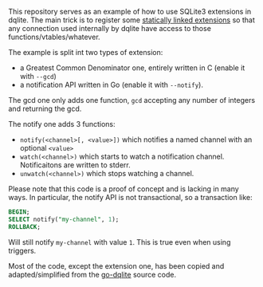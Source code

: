 This repository serves as an example of how to use SQLite3 extensions in dqlite. The main trick is to register some [statically linked extensions](https://www.sqlite.org/c3ref/auto_extension.html) so that any connection used internally by dqlite have access to those functions/vtables/whatever.

The example is split int two types of extension:
 - a Greatest Common Denominator one, entirely written in C (enable it with `--gcd`)
 - a notification API written in Go (enable it with `--notify`).

The gcd one only adds one function, `gcd` accepting any number of integers and returning the gcd.

The notify one adds 3 functions:
 - `notify(<channel>[, <value>])` which notifies a named channel with an optional `<value>`
 - `watch(<channel>)` which starts to watch a notification channel. Notificaitons are written to stderr.
 - `unwatch(<channel>)` which stops watching a channel.

Please note that this code is a proof of concept and is lacking in many ways. In particular, the notify API is not transactional, so a transaction like:

```SQL
BEGIN;
SELECT notify("my-channel", 1);
ROLLBACK;
```

Will still notify `my-channel` with value `1`. This is true even when using triggers.

Most of the code, except the extension one, has been copied and adapted/simplified from the [go-dqlite](https://github.com/canonical/dqlite) source code.
